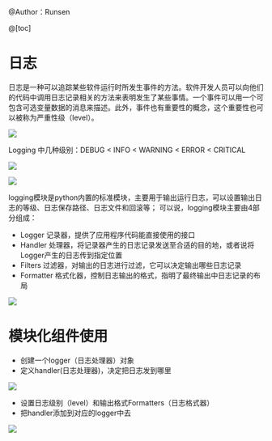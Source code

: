 ﻿@Author：Runsen


@[toc]
# 日志

日志是一种可以追踪某些软件运行时所发生事件的方法。软件开发人员可以向他们的代码中调用日志记录相关的方法来表明发生了某些事情。一个事件可以用一个可包含可选变量数据的消息来描述。此外，事件也有重要性的概念，这个重要性也可以被称为严重性级（level）。

![](https://img-blog.csdnimg.cn/20190418234643545.png)





Logging 中几种级别：DEBUG < INFO < WARNING < ERROR < CRITICAL




![](https://img-blog.csdnimg.cn/20190418234723863.png)


![](https://img-blog.csdnimg.cn/20190418234754723.png)


logging模块是python内置的标准模块，主要用于输出运行日志，可以设置输出日志的等级、日志保存路径、日志文件和回滚等；
可以说，logging模块主要由4部分组成：



-  Logger 记录器，提供了应用程序代码能直接使用的接口
-  Handler 处理器，将记录器产生的日志记录发送至合适的目的地，或者说将Logger产生的日志传到指定位置
- Filters 过滤器，对输出的日志进行过滤，它可以决定输出哪些日志记录
-  Formatter 格式化器，控制日志输出的格式，指明了最终输出中日志记录的布局





![](https://img-blog.csdnimg.cn/20190418234825414.png)


# 模块化组件使用
- 创建一个logger（日志处理器）对象
- 定义handler(日志处理器)，决定把日志发到哪里


![](https://img-blog.csdnimg.cn/20190418235053974.png)




- 设置日志级别（level）和输出格式Formatters（日志格式器）
- 把handler添加到对应的logger中去



![](https://img-blog.csdnimg.cn/20190418235206590.png)





